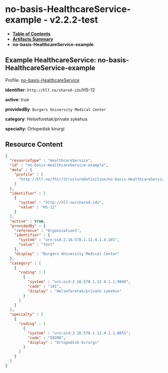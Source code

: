 # no-basis-HealthcareService-example - v2.2.2-test

* [**Table of Contents**](toc.md)
* [**Artifacts Summary**](artifacts.md)
* **no-basis-HealthcareService-example**

## Example HealthcareService: no-basis-HealthcareService-example

Profile: [no-basis-HealthcareService](StructureDefinition-no-basis-HealthcareService.md)

**identifier**: `http://hl7.no/shared-ids`/HS-12

**active**: true

**providedBy**: `Burgers University Medical Center`

**category**: Helseforetak/private sykehus

**specialty**: Ortopedisk kirurgi



## Resource Content

```json
{
  "resourceType" : "HealthcareService",
  "id" : "no-basis-HealthcareService-example",
  "meta" : {
    "profile" : [
      "http://hl7.no/fhir/StructureDefinition/no-basis-HealthcareService"
    ]
  },
  "identifier" : [
    {
      "system" : "http://hl7.no/shared-ids",
      "value" : "HS-12"
    }
  ],
  "active" : true,
  "providedBy" : {
    "reference" : "Organization1",
    "identifier" : {
      "system" : "urn:oid:2.16.578.1.12.4.1.4.101",
      "value" : "test"
    },
    "display" : "Burgers University Medical Center"
  },
  "category" : [
    {
      "coding" : [
        {
          "system" : "urn:oid:2.16.578.1.12.4.1.1.9040",
          "code" : "101",
          "display" : "Helseforetak/private sykehus"
        }
      ]
    }
  ],
  "specialty" : [
    {
      "coding" : [
        {
          "system" : "urn:oid:2.16.578.1.12.4.1.1.8655",
          "code" : "S0208",
          "display" : "Ortopedisk kirurgi"
        }
      ]
    }
  ]
}

```
